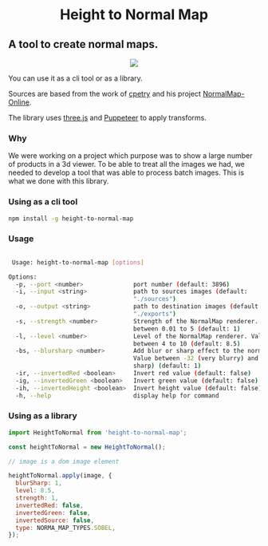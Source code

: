 <div align="center">
  <h1>Height to Normal Map</h1>
</div>

## A tool to create normal maps.


<p align="center">
  <img src="https://user-images.githubusercontent.com/505236/195153145-ed186943-d69d-43bb-af59-b722bb77dfc2.jpg" />
</p>

You can use it as a cli tool or as a library.

Sources are based from the work of [cpetry](https://github.com/cpetry) and his project [NormalMap-Online](https://cpetry.github.io/NormalMap-Online/).

The library uses [three.js](https://threejs.org) and [Puppeteer](https://github.com/puppeteer/puppeteer) to apply transforms.

### Why

We were working on a project which purpose was to show a large number of products in a 3d viewer. 
To be able to treat all the images we had, we needed to develop a tool that was able to process batch images.
This is what we done with this library.

### Using as a cli tool


```sh
npm install -g height-to-normal-map
```

### Usage

```sh

 Usage: height-to-normal-map [options]

Options:
  -p, --port <number>              port number (default: 3896)
  -i, --input <string>             path to sources images (default:
                                   "./sources")
  -o, --output <string>            path to destination images (default:
                                   "./exports")
  -s, --strength <number>          Strength of the NormalMap renderer. Value
                                   between 0.01 to 5 (default: 1)
  -l, --level <number>             Level of the NormalMap renderer. Value
                                   between 4 to 10 (default: 8.5)
  -bs, --blursharp <number>        Add blur or sharp effect to the normal map.
                                   Value between -32 (very blurry) and 32 (vary
                                   sharp) (default: 1)
  -ir, --invertedRed <boolean>     Invert red value (default: false)
  -ig, --invertedGreen <boolean>   Invert green value (default: false)
  -ih, --invertedHeight <boolean>  Invert height value (default: false)
  -h, --help                       display help for command


```

### Using as a library

```js
import HeightToNormal from 'height-to-normal-map';

const heightToNormal = new HeightToNormal();

// image is a dom image element

heightToNormal.apply(image, {
  blurSharp: 1,
  level: 8.5,
  strength: 1,
  invertedRed: false,
  invertedGreen: false,
  invertedSource: false,
  type: NORMA_MAP_TYPES.SOBEL,
});

```